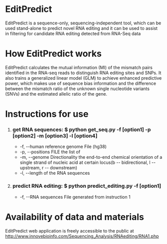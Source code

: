 # EditPredict
EditPredict is a sequence-only, sequencing-independent tool, which can be used stand-alone to predict novel RNA editing and it can be used to assist in filtering for candidate RNA editing detected from RNA-Seq data
# How EditPredict works
EditPredict calculates the mutual information (MI) of the mismatch pairs identified in the RNA-seq reads to distinguish RNA editing sites and SNPs. It also trains a generalized linear model (GLM) to achieve enhanced predictive power, which makes use of sequence bias information and the difference between the mismatch ratio of the unknown single nucleotide variants (SNVs) and the estimated allelic ratio of the gene.
# Instructions for use
1. ### get RNA sequences: $ python get_seq.py -f [option1] -p [option2] -m [option3] -l [option4]
      * -f, --human reference genome File (hg38)
      * -p, --positions FILE the list of 
      * -m, --genome Directionality the end-to-end chemical orientation of a single strand of nucleic acid at certain locus(b -- bidirectional, l -- upstream, r -- downstream)
      * -l, --length of the RNA sequences 


2. ### predict RNA editing: $ python predict_editing.py -f [option1] 
     * -f, --RNA sequences File generated from instruction 1 

# Availability of data and materials
EditPredict web application is freely accessible to the public at http://www.innovebioinfo.com/Sequencing_Analysis/RNAediting/RNA1.php

